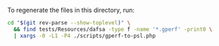 To regenerate the files in this directory, run:

```sh
cd "$(git rev-parse --show-toplevel)" \
  && find tests/Resources/dafsa -type f -name '*.gperf' -print0 \
  | xargs -0 -L1 -P4 ./scripts/gperf-to-psl.php
```
